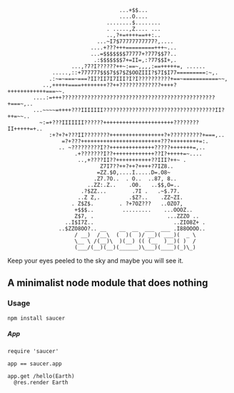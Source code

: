 
                                       ...+$$...                          
                                       ....O....                          
                                   ........$........                      
                                   . .....,Z.... ...                      
                                   ..,?+=++++==++:..                      
                                ...~I7$77777777777?,....                  
                              ....+???+++=========+++~...                  
                              ...=$$$$$$$77777+?777$$7?..                  
                               .:$$$$$$$7+=II=,:?77$$I+,.                  
                        ...,?7?I??????++~:==~,,,,:==+++++=, ......           
                  .....,::+777777$$$7$$7$Z$OOZIII?$7I$I77=========:~,.         
                 .:~=~===~===?II?II7I7III?I?I??????????+==~===========~~,         
               ..,+++++====++++++++??++?????????????++++?++++++++++++===~~.      
            ....:=+++????????????????????????????????????????????????+===~,..
            ...~~~~=++++???IIIIIII???????????????????????????????????II?++=~~..
              ~:=+???IIIIIII??????++++++++++++++++++++++????????II+++++=+..
                 :+?+?+???II????????+++++++++++++++++?+??????????+===,..     
                     =?+???+++++++++++++++++++++++++???+++++++++=:.       
                    .. ~?????????I??++++++++++++++?????+++++++=,..        
                         .+???????I??+++++++++++++??I?+++++=~....         
                          ..,+????II??+++++++++++??III?++~ .              
                                 Z7I7??++?++?++++?7IZ8..                  
                                =ZZ.$O,....I.....D=.O8~                   
                               .Z7.7O..  . O..  ..87, 8..                 
                             ..ZZ:.Z..    .O0.   ..$$,O=..                
                           .?$ZZ...        .7I .   .~$.77.              
                          ..Z Z,.         .$Z?..    .ZZ~ZI.           
                        . Z$Z$.        . ?+7OZ???   ..OZO7,             
                         +$$$..         .........    ...OOOZ..           
                         Z$7, .                       ...ZZZO ..         
                      ..I$I7Z..                         ..ZIO8Z+ .        
                    ..$ZZO8OO?.. __    __  __  ___  ___ .I88OOOO..
                         / __)  /__\  (  )(  )/ __)( ___)(  _ \
                         \__ \ /(__)\  )(__) (( (__  )__)( )  /
                         (___/(__)(__)(______)\___)(____)(_)\_)


Keep your eyes peeled to the sky and maybe you will see it.



## A minimalist node module that does nothing

### Usage

    npm install saucer

##### App

```coffeecript
require 'saucer'

app == saucer.app

app.get /hello(Earth)
  @res.render Earth
